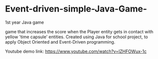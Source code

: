 # Event-driven-simple-Java-Game-
1st year Java game 

game that increases the score when the Player entity gets in contact with yellow 'time capsule' entities.
Created using Java for school project, to apply Object Oriented and Event-Driven programming.

Youtube demo link: https://www.youtube.com/watch?v=IZHFOWux-1c
